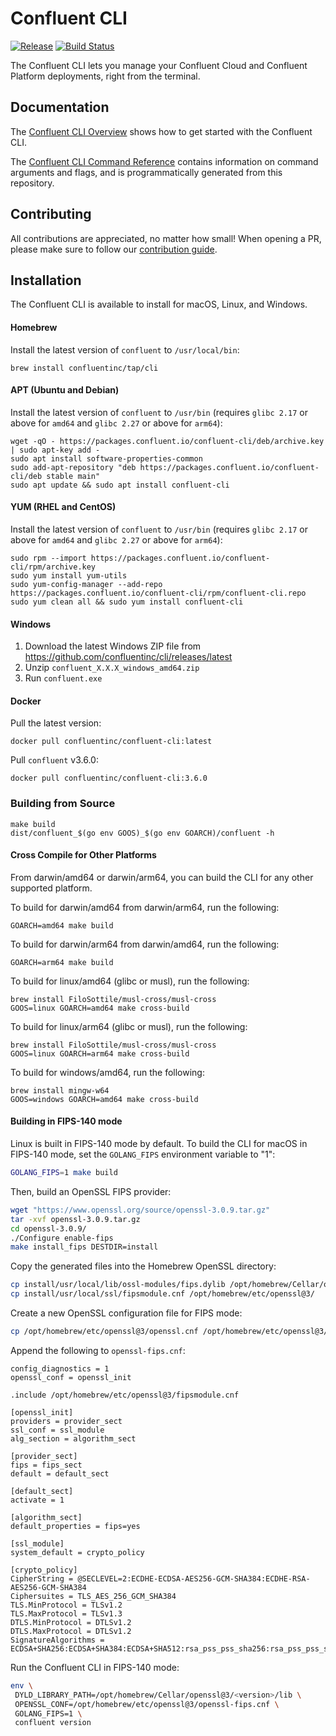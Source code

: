 # Confluent CLI

[![Release](https://img.shields.io/github/v/release/confluentinc/cli)](https://github.com/confluentinc/cli/releases/latest)
[![Build Status](https://semaphore.ci.confluent.io/badges/cli/branches/main.svg?style=shields&key=36d1298e-932a-4d04-8cd0-2483a2a6ab85)](https://semaphore.ci.confluent.io/projects/cli)

The Confluent CLI lets you manage your Confluent Cloud and Confluent Platform deployments, right from the terminal.

## Documentation

The [Confluent CLI Overview](https://docs.confluent.io/confluent-cli/current/overview.html) shows how to get started with the Confluent CLI.

The [Confluent CLI Command Reference](https://docs.confluent.io/confluent-cli/current/command-reference/index.html)
contains information on command arguments and flags, and is programmatically generated from this repository.

## Contributing

All contributions are appreciated, no matter how small!
When opening a PR, please make sure to follow our [contribution guide](CONTRIBUTING.md).

## Installation

The Confluent CLI is available to install for macOS, Linux, and Windows.

#### Homebrew

Install the latest version of `confluent` to `/usr/local/bin`:

    brew install confluentinc/tap/cli

#### APT (Ubuntu and Debian)

Install the latest version of `confluent` to `/usr/bin` (requires `glibc 2.17` or above for `amd64` and `glibc 2.27` or above for `arm64`):

    wget -qO - https://packages.confluent.io/confluent-cli/deb/archive.key | sudo apt-key add -
    sudo apt install software-properties-common
    sudo add-apt-repository "deb https://packages.confluent.io/confluent-cli/deb stable main"
    sudo apt update && sudo apt install confluent-cli

#### YUM (RHEL and CentOS)

Install the latest version of `confluent` to `/usr/bin` (requires `glibc 2.17` or above for `amd64` and `glibc 2.27` or above for `arm64`):

    sudo rpm --import https://packages.confluent.io/confluent-cli/rpm/archive.key
    sudo yum install yum-utils
    sudo yum-config-manager --add-repo https://packages.confluent.io/confluent-cli/rpm/confluent-cli.repo
    sudo yum clean all && sudo yum install confluent-cli

#### Windows

1. Download the latest Windows ZIP file from https://github.com/confluentinc/cli/releases/latest
2. Unzip `confluent_X.X.X_windows_amd64.zip`
3. Run `confluent.exe`

#### Docker

Pull the latest version:

    docker pull confluentinc/confluent-cli:latest

Pull `confluent` v3.6.0:

    docker pull confluentinc/confluent-cli:3.6.0

### Building from Source

    make build
    dist/confluent_$(go env GOOS)_$(go env GOARCH)/confluent -h

#### Cross Compile for Other Platforms

From darwin/amd64 or darwin/arm64, you can build the CLI for any other supported platform.

To build for darwin/amd64 from darwin/arm64, run the following:

    GOARCH=amd64 make build

To build for darwin/arm64 from darwin/amd64, run the following:

    GOARCH=arm64 make build

To build for linux/amd64 (glibc or musl), run the following:

    brew install FiloSottile/musl-cross/musl-cross
    GOOS=linux GOARCH=amd64 make cross-build

To build for linux/arm64 (glibc or musl), run the following:

    brew install FiloSottile/musl-cross/musl-cross
    GOOS=linux GOARCH=arm64 make cross-build

To build for windows/amd64, run the following:

    brew install mingw-w64
    GOOS=windows GOARCH=amd64 make cross-build

#### Building in FIPS-140 mode

Linux is built in FIPS-140 mode by default. To build the CLI for macOS in FIPS-140 mode, set the `GOLANG_FIPS` environment variable to "1":

```bash
GOLANG_FIPS=1 make build
```

Then, build an OpenSSL FIPS provider:

```bash
wget "https://www.openssl.org/source/openssl-3.0.9.tar.gz"
tar -xvf openssl-3.0.9.tar.gz
cd openssl-3.0.9/
./Configure enable-fips
make install_fips DESTDIR=install
```

Copy the generated files into the Homebrew OpenSSL directory:

```bash
cp install/usr/local/lib/ossl-modules/fips.dylib /opt/homebrew/Cellar/openssl@3/3.2.1/lib/ossl-modules
cp install/usr/local/ssl/fipsmodule.cnf /opt/homebrew/etc/openssl@3/
```

Create a new OpenSSL configuration file for FIPS mode:

```bash
cp /opt/homebrew/etc/openssl@3/openssl.cnf /opt/homebrew/etc/openssl@3/openssl-fips.cnf
```

Append the following to `openssl-fips.cnf`:

```
config_diagnostics = 1
openssl_conf = openssl_init

.include /opt/homebrew/etc/openssl@3/fipsmodule.cnf

[openssl_init]
providers = provider_sect
ssl_conf = ssl_module
alg_section = algorithm_sect

[provider_sect]
fips = fips_sect
default = default_sect

[default_sect]
activate = 1

[algorithm_sect]
default_properties = fips=yes

[ssl_module]
system_default = crypto_policy

[crypto_policy]
CipherString = @SECLEVEL=2:ECDHE-ECDSA-AES256-GCM-SHA384:ECDHE-RSA-AES256-GCM-SHA384
Ciphersuites = TLS_AES_256_GCM_SHA384
TLS.MinProtocol = TLSv1.2
TLS.MaxProtocol = TLSv1.3
DTLS.MinProtocol = DTLSv1.2
DTLS.MaxProtocol = DTLSv1.2
SignatureAlgorithms = ECDSA+SHA256:ECDSA+SHA384:ECDSA+SHA512:rsa_pss_pss_sha256:rsa_pss_pss_sha384:rsa_pss_pss_sha512:rsa_pss_rsae_sha256:rsa_pss_rsae_sha384:rsa_pss_rsae_sha512:RSA+SHA256:RSA+SHA384:RSA+SHA512:ECDSA+SHA224:RSA+SHA224
```

Run the Confluent CLI in FIPS-140 mode:

```bash
env \
 DYLD_LIBRARY_PATH=/opt/homebrew/Cellar/openssl@3/<version>/lib \
 OPENSSL_CONF=/opt/homebrew/etc/openssl@3/openssl-fips.cnf \
 GOLANG_FIPS=1 \
 confluent version
```

